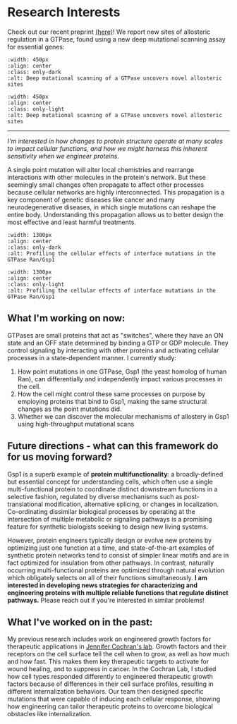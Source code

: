 # Research Interests

Check out our recent preprint [(here)](https://www.biorxiv.org/content/10.1101/2022.04.13.488230v1)! We report new sites of allosteric regulation in a GTPase, found using a new deep mutational scanning assay for essential genes:


```{image} ../images/dms_paper_dark.png
:width: 450px
:align: center
:class: only-dark
:alt: Deep mutational scanning of a GTPase uncovers novel allosteric sites
```

```{image} ../images/dms_paper_light.png
:width: 450px
:align: center
:class: only-light
:alt: Deep mutational scanning of a GTPase uncovers novel allosteric sites
```

<hr>

_I'm interested in how changes to protein structure operate at many scales to impact cellular functions, and how we might harness this inherent sensitivity when we engineer proteins._

A single point mutation will alter local chemistries and rearrange interactions with other molecules in the protein's network. But these seemingly small changes often propagate to affect other processes because cellular networks are highly interconnected. This propagation is a key component of genetic diseases like cancer and many neurodegenerative diseases, in which single mutations can reshape the entire body. Understanding this propagation allows us to better design the most effective and least harmful treatments.

```{image} ../images/propagation_dark.png
:width: 1300px
:align: center
:class: only-dark
:alt: Profiling the cellular effects of interface mutations in the GTPase Ran/Gsp1
```

```{image} ../images/propagation_light.png
:width: 1300px
:align: center
:class: only-light
:alt: Profiling the cellular effects of interface mutations in the GTPase Ran/Gsp1
```

## What I'm working on now:

GTPases are small proteins that act as "switches", where they have an ON state and an OFF state determined by binding a GTP or GDP molecule. They control signaling by interacting with other proteins and activating cellular processes in a state-dependent manner. I currently study:

1. How point mutations in one GTPase, Gsp1 (the yeast homolog of human Ran), can differentially and independently impact various processes in the cell.
2. How the cell might control these same processes on purpose by employing proteins that bind to Gsp1, making the same structural changes as the point mutations did.
3. Whether we can discover the molecular mechanisms of allostery in Gsp1 using high-throughput mutational scans 

## Future directions - what can this framework do for us moving forward?

Gsp1 is a superb example of __protein multifunctionality__: a broadly-defined but essential concept for understanding cells, which often use a single multi-functional protein to coordinate distinct downstream functions in a selective fashion, regulated by diverse mechanisms such as post-translational modification, alternative splicing, or changes in localization. Co-ordinating dissimilar biological processes by operating at the intersection of multiple metabolic or signaling pathways is a promising feature for synthetic biologists seeking to design new living systems.

However, protein engineers typically design or evolve new proteins by optimizing just one function at a time, and state-of-the-art examples of synthetic protein networks tend to consist of simpler linear motifs and are in fact optimized for insulation from other pathways. In contrast, naturally occurring multi-functional proteins are optimized through natural evolution which obligately selects on all of their functions simultaneously. __I am interested in developing news strategies for characterizing and engineering proteins with multiple reliable functions that regulate distinct pathways.__ Please reach out if you're interested in similar problems!

## What I've worked on in the past:

My previous research includes work on engineered growth factors for therapeutic applications in [Jennifer Cochran's lab](https://cochranlab.net/). Growth factors and their receptors on the cell surface tell the cell when to grow, as well as how much and how fast. This makes them key therapeutic targets to activate for wound healing, and to suppress in cancer. In the Cochran Lab, I studied how cell types responded differently to engineered therapeutic growth factors because of differences in their cell surface profiles, resulting in different internalization behaviors. Our team then designed specific mutations that were capable of inducing each cellular response, showing how engineering can tailor therapeutic proteins to overcome biological obstacles like internalization.
